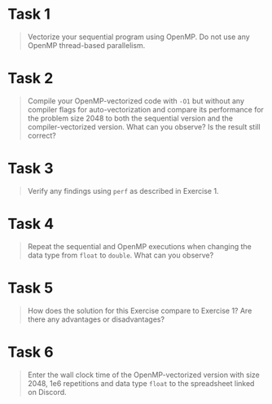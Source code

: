 # Task 1

> Vectorize your sequential program using OpenMP. Do not use any OpenMP thread-based parallelism.

# Task 2

> Compile your OpenMP-vectorized code with `-O1` but without any compiler flags for auto-vectorization and compare its performance for the problem size 2048 to both the sequential version and the compiler-vectorized version. What can you observe? Is the result still correct?

# Task 3

> Verify any findings using `perf` as described in Exercise 1.

# Task 4

> Repeat the sequential and OpenMP executions when changing the data type from `float` to `double`. What can you observe?

# Task 5

> How does the solution for this Exercise compare to Exercise 1? Are there any advantages or disadvantages?

# Task 6

> Enter the wall clock time of the OpenMP-vectorized version with size 2048, 1e6 repetitions and data type `float` to the spreadsheet linked on Discord.
